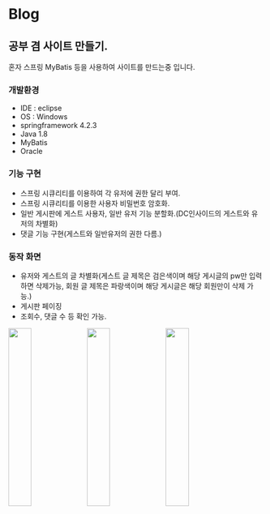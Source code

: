# Blog
## 공부 겸 사이트 만들기.

혼자 스프링 MyBatis 등을 사용하여 사이트를 만드는중 입니다.

### 개발환경

* IDE : eclipse
* OS : Windows
* springframework 4.2.3
* Java 1.8
* MyBatis
* Oracle

### 기능 구현

* 스프링 시큐리티를 이용하여 각 유저에 권한 달리 부여.
* 스프링 시큐리티를 이용한 사용자 비밀번호 암호화.
* 일반 게시판에 게스트 사용자, 일반 유저 기능 분할화.(DC인사이드의 게스트와 유저의 차별화)
* 댓글 기능 구현(게스트와 일반유저의 권한 다름.)

### 동작 화면

* 유저와 게스트의 글 차별화(게스트 글 제목은 검은색이며 해당 게시글의 pw만 입력하면 삭제가능, 회원 글 제목은 파랑색이며 해당 게시글은 해당 회원만이 삭제 가능.)
* 게시판 페이징
* 조회수, 댓글 수 등 확인 가능.

<div>
  <img width="30%"  src="https://user-images.githubusercontent.com/60742556/94341870-ed5e7280-0047-11eb-8f65-5e6dc123f3f4.PNG">
  <img width="30%"  src="https://user-images.githubusercontent.com/60742556/94341871-ef283600-0047-11eb-886f-4ddbde5a922b.PNG">
  <img width="30%"  src="https://user-images.githubusercontent.com/60742556/94341872-ef283600-0047-11eb-8df3-681a0a0f287b.PNG">
</div>

